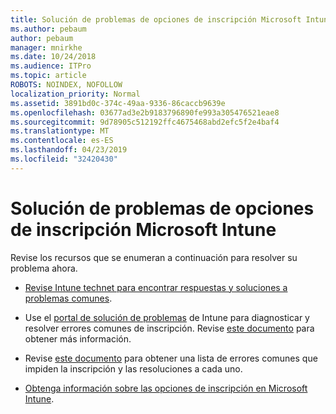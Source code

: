 ```yaml
---
title: Solución de problemas de opciones de inscripción Microsoft Intune
ms.author: pebaum
author: pebaum
manager: mnirkhe
ms.date: 10/24/2018
ms.audience: ITPro
ms.topic: article
ROBOTS: NOINDEX, NOFOLLOW
localization_priority: Normal
ms.assetid: 3891bd0c-374c-49aa-9336-86caccb9639e
ms.openlocfilehash: 03677ad3e2b9183796890fe993a305476521eae8
ms.sourcegitcommit: 9d78905c512192ffc4675468abd2efc5f2e4baf4
ms.translationtype: MT
ms.contentlocale: es-ES
ms.lasthandoff: 04/23/2019
ms.locfileid: "32420430"
---
```

# <a name="troubleshoot-issues-with-enrollment-options-microsoft-intune"></a>Solución de problemas de opciones de inscripción Microsoft Intune

Revise los recursos que se enumeran a continuación para resolver su problema ahora. 
  
- [Revise Intune technet para encontrar respuestas y soluciones a problemas comunes](https://social.technet.microsoft.com/Forums/home?category=microsoftintune&amp;filter=alltypes&amp;sort=lastpostdesc).
    
- Use el [portal de solución de problemas](https://aka.ms/intunetroubleshooting) de Intune para diagnosticar y resolver errores comunes de inscripción. Revise [este documento](https://docs.microsoft.com/intune/help-desk-operators) para obtener más información. 
    
- Revise [este documento](https://docs.microsoft.com/intune-classic/Troubleshoot/troubleshoot-device-enrollment-in-intune) para obtener una lista de errores comunes que impiden la inscripción y las resoluciones a cada uno. 
    
- [Obtenga información sobre las opciones de inscripción en Microsoft Intune](https://docs.microsoft.com/intune/enrollment-options).
    

